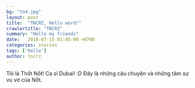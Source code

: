 ```yaml
---
bg: "tn4.jpg"
layout: post
title:  "TNCRZ, Hello word!"
crawlertitle: "TNCRZ"
summary: "Hello my friends"
date:   2018-07-15 01:45:00 +0700
categories: stories
tags: ['hello']
author: tncrz
---
```

Tôi là Thốt Nốt! Ca sĩ Dubai! :D
Đây là những câu chuyện và những tâm sự vu vơ của Nốt.